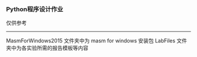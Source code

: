 ### Python程序设计作业
仅供参考

---

MasmForWindows2015 文件夹中为 masm for windows 安装包
LabFiles 文件夹中为各实验所需的报告模板等内容